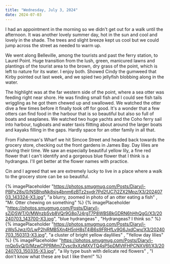 ```yaml
---
title: "Wednesday, July 3, 2024"
date: 2024-07-03
---
```

I had an appointment in the morning so we didn't get out for a walk until the afternoon. It was another lovely summer day, hot in the sun and cool and lovely in the shade.  The trees and slight breeze kept us cool but we could jump across the street as needed to warm up.  

We went along Belleville, among the tourists and past the ferry station, to Laurel Point.  Huge transition from the lush, green, manicured lawns and plantings of the tourist area to the brown, dry grass of the point, which is left to nature for its water.  I enjoy both.  Showed Cindy the gumweed that Kirby pointed out last week, and we spied two jellyfish blobbing along in the water.  

The highlight was at the far western side of the point, where a sea otter was feeding right near shore.  He was finding small fish and I could see fish tails wriggling as he got them chewed up and swallowed.  We watched the otter dive a few times before it finally took off for good.  It's a wonder that a few otters can find food in the harbour that is so beautiful but also so full of boats and seaplanes.  We watched two huge yachts and the Coho ferry sail into harbour, tugboats and water taxis flitting about around the larger boats and kayaks filling in the gaps.  Hardly space for an otter family in all that.

From Fisherman's Wharf we hit Simcoe Street and headed back towards the grocery store, checking out the front gardens in James Bay.  Day lilies are having their time.  We saw an especially beautiful yellow lily, a fine red flower that I can't identify and a gorgeous blue flower that I think is a hydrangea.  I'll get better at the flower names with practice.

Cin and I agreed that we are extremely lucky to live in a place where a walk to the grocery store can be so beautiful.

{% imagePlaceholder "https://photos.smugmug.com/Posts/Diary/i-PBPx28s/0/NSBhqNk8sjs4bnm6zBTz2svdr7Pd2fJC7j2ZX2Mpz/X3/20240703_143324-X3.jpg", "a blurry, zoomed in photo of an otter eating a fish" , "Mr. Otter chewing on something" %}
{% imagePlaceholder "https://photos.smugmug.com/Posts/Diary/i-sZjDSWT/0/MWnzbSvb8VQr9G8q7J4rgT7P8WBSBkGDRN6hHhQgG/X3/20240703_143700-X3.jpg", "blue hydrangeas" , "Hydrangeas?  I think so." %}
{% imagePlaceholder "https://photos.smugmug.com/Posts/Diary/i-zWs5Jwz/0/LwP2hjRMB5Xn4H5nH8sT4jB6s9FRHfLv9G6JxdCwv/X3/20240703_150313-X3.jpg", "a cluster of bright yellow daylilies" , "Yellow day lilies" %}
{% imagePlaceholder "https://photos.smugmug.com/Posts/Diary/i-rnQp5vQ/0/MzwCPPRMm7Zvsc9xXzMXVTQ4sP5pDMVtFHPCNXV6f/X3/20240703_150335-X3.jpg", "a lily type bush with delicate red flowers" , "I don't know what these are but I like them!" %}